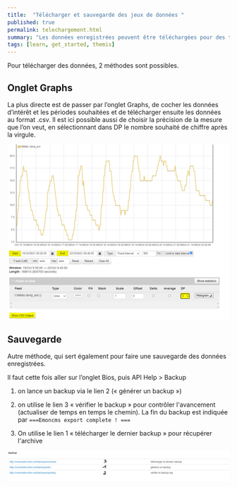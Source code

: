 ```yaml
---
title:  "Télécharger et sauvegarde des jeux de données "
published: true
permalink: telechargement.html
summary: "Les données enregistrées peuvent être téléchargées pour des traitement via d'autres logiciels. Il faut aussi penser à effectuer des sauvegardes."
tags: [learn, get_started, themis]
---
```


Pour télécharger des données, 2 méthodes sont possibles.

## Onglet Graphs
La plus directe est de passer par l’onglet Graphs, de cocher les données d’intérêt et les périodes souhaitées et de télécharger ensuite les données au format .csv. Il est ici possible aussi de choisir la précision de la mesure que l’on veut, en sélectionnant dans DP le nombre souhaité de chiffre après la virgule.  

![](images/post8/csv.PNG)

## Sauvegarde
Autre méthode, qui sert également pour faire une sauvegarde des données enregistrées. 

Il faut cette fois aller sur l’onglet Bios, puis API Help > Backup

1) on lance un backup via le lien 2 (« générer un backup »)

2) on utilise le lien 3 « vérifier le backup » pour contrôler l'avancement (actualiser de temps en temps le chemin). La fin du backup est indiquée par `===Emoncms export complete ! ===`

3) On utilise le lien 1 « télécharger le dernier backup » pour récupérer l'archive

![](images/post8/backup.PNG)

